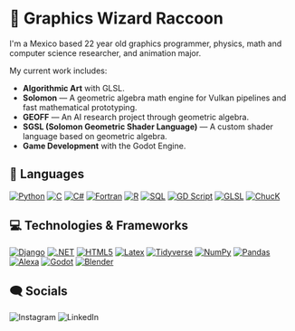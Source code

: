 # 🔮 Graphics Wizard Raccoon
I'm a Mexico based 22 year old graphics programmer, physics, math and computer science researcher, and animation major.

My current work includes: 

- **Algorithmic Art** with GLSL.
- **Solomon** — A geometric algebra math engine for Vulkan pipelines and fast mathematical prototyping.
- **GEOFF** — An AI research project through geometric algebra.
- **SGSL (Solomon Geometric Shader Language)** — A custom shader language based on geometric algebra.
- **Game Development** with the Godot Engine.

[//]: # (<img src="https://media1.giphy.com/media/MKorKFj0Muz4P0CI7D/giphy.gif" width="480" height="360"/>)

## 🧠 Languages
[![Python](https://img.shields.io/badge/python-black?style=for-the-badge&logo=python)](https://github.com/I-Am-Xil)
[![C](https://img.shields.io/badge/c-black?style=for-the-badge&logo=c)](https://github.com/I-Am-Xil)
[![C#](https://img.shields.io/badge/c%23-black?style=for-the-badge&logo=csharp)](https://github.com/I-Am-Xil)
[![Fortran](https://img.shields.io/badge/fortran-black?style=for-the-badge&logo=fortran)](https://github.com/I-Am-Xil)
[![R](https://img.shields.io/badge/r-black?style=for-the-badge&logo=r)](https://github.com/I-Am-Xil)
[![SQL](https://img.shields.io/badge/sql-black?style=for-the-badge&logo=mysql)](https://github.com/I-Am-Xil)
[![GD Script](https://img.shields.io/badge/gd-script?style=for-the-badge&logo=godot-engine&color=black)](https://github.com/I-Am-Xil)
[![GLSL](https://img.shields.io/badge/GLSL-black?style=for-the-badge&logo=OpenGL&logoColor=white)](https://github.com/I-Am-Xil)
[![ChucK](https://img.shields.io/badge/ChucK-black?style=for-the-badge&logo=ChucK&logoColor=white)](https://github.com/I-Am-Xil)





## 💻 Technologies & Frameworks
[![Django](https://img.shields.io/badge/django-black?style=for-the-badge&logo=django)](https://github.com/I-Am-Xil)
[![.NET](https://img.shields.io/badge/.net-black?style=for-the-badge&logo=dotnet)](https://github.com/I-Am-Xil)
[![HTML5](https://img.shields.io/badge/html5-black?style=for-the-badge&logo=html5)](https://github.com/I-Am-Xil)
[![Latex](https://img.shields.io/badge/latex-black?style=for-the-badge&logo=latex)](https://github.com/I-Am-Xil)
[![Tidyverse](https://img.shields.io/badge/tidyverse-black?style=for-the-badge&logo=tidyverse)](https://github.com/I-Am-Xil)
[![NumPy](https://img.shields.io/badge/numpy-black?style=for-the-badge&logo=numpy)](https://github.com/I-Am-Xil)
[![Pandas](https://img.shields.io/badge/pandas-black?style=for-the-badge&logo=pandas)](https://github.com/I-Am-Xil)
[![Alexa](https://img.shields.io/badge/amazonalexa-black?style=for-the-badge&logo=amazonalexa)](https://github.com/I-Am-Xil)
[![Godot](https://img.shields.io/badge/godot-engine?style=for-the-badge&logo=godot-engine&color=black)](https://github.com/I-Am-Xil)
[![Blender](https://img.shields.io/badge/Blender-black?style=for-the-badge&logo=Blender&logoColor=white)](https://github.com/I-Am-Xil)





## 🗨️ Socials
![Instagram](https://img.shields.io/badge/Instagram%20-%20black?style=for-the-badge&logo=Instagram&link=https%3A%2F%2Fwww.instagram.com%2Fxil.artist%2F)
![LinkedIn](https://img.shields.io/badge/Linkedin%20-%20black?style=for-the-badge&logo=Linked%20In&link=https%3A%2F%2Fwww.linkedin.com%2Fin%2Floganmartinez-in%2F)


